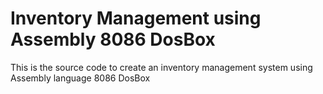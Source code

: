 # Inventory Management using Assembly 8086 DosBox

This is the source code to create an inventory management system using Assembly language 8086 DosBox
